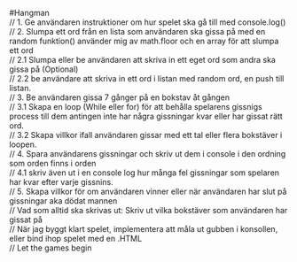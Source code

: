 #Hangman
<br>
// 1. Ge användaren instruktioner om hur spelet ska gå till med console.log()
<br>
// 2. Slumpa ett ord från en lista som användaren ska gissa på med en random funktion() använder mig av math.floor och en array för att slumpa ett ord
<br>
//     2.1 Slumpa eller be användaren att skriva in ett eget ord som andra ska gissa på (Optional)
<br>
//     2.2 be användare att skriva in ett ord i listan med random ord, en push till listan.
<br>
// 3. Be användaren gissa 7 gånger på en bokstav åt gången
<br>
//     3.1 Skapa en loop (While eller for) för att behålla spelarens gissnigs process till dem antingen inte har några gissningar kvar eller har gissat rätt ord.
<br>
//     3.2 Skapa villkor ifall användaren gissar med ett tal eller flera bokstäver i loopen.
<br>
// 4. Spara användarens gissningar och skriv ut dem i console i den ordning som orden finns i orden
<br>
//      4.1 skriv även ut i en console log hur många fel gissningar som spelaren har kvar efter varje gissnins.
<br>
// 5. Skapa villkor för om användaren vinner eller när användaren har slut på gissningar aka dödat mannen
<br>
// Vad som alltid ska skrivas ut: Skriv ut vilka bokstäver som användaren har gissat på
<br>
// När jag byggt klart spelet, implementera att måla ut gubben i konsollen, eller bind ihop spelet med en .HTML
<br>
// Let the games begin